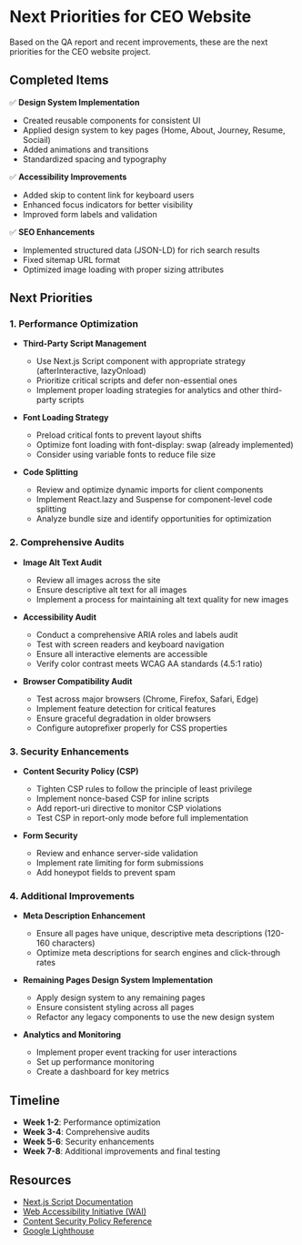 # Next Priorities for CEO Website

Based on the QA report and recent improvements, these are the next priorities for the CEO website project.

## Completed Items

✅ **Design System Implementation**
- Created reusable components for consistent UI
- Applied design system to key pages (Home, About, Journey, Resume, Sociail)
- Added animations and transitions
- Standardized spacing and typography

✅ **Accessibility Improvements**
- Added skip to content link for keyboard users
- Enhanced focus indicators for better visibility
- Improved form labels and validation

✅ **SEO Enhancements**
- Implemented structured data (JSON-LD) for rich search results
- Fixed sitemap URL format
- Optimized image loading with proper sizing attributes

## Next Priorities

### 1. Performance Optimization
- **Third-Party Script Management**
  - Use Next.js Script component with appropriate strategy (afterInteractive, lazyOnload)
  - Prioritize critical scripts and defer non-essential ones
  - Implement proper loading strategies for analytics and other third-party scripts

- **Font Loading Strategy**
  - Preload critical fonts to prevent layout shifts
  - Optimize font loading with font-display: swap (already implemented)
  - Consider using variable fonts to reduce file size

- **Code Splitting**
  - Review and optimize dynamic imports for client components
  - Implement React.lazy and Suspense for component-level code splitting
  - Analyze bundle size and identify opportunities for optimization

### 2. Comprehensive Audits

- **Image Alt Text Audit**
  - Review all images across the site
  - Ensure descriptive alt text for all images
  - Implement a process for maintaining alt text quality for new images

- **Accessibility Audit**
  - Conduct a comprehensive ARIA roles and labels audit
  - Test with screen readers and keyboard navigation
  - Ensure all interactive elements are accessible
  - Verify color contrast meets WCAG AA standards (4.5:1 ratio)

- **Browser Compatibility Audit**
  - Test across major browsers (Chrome, Firefox, Safari, Edge)
  - Implement feature detection for critical features
  - Ensure graceful degradation in older browsers
  - Configure autoprefixer properly for CSS properties

### 3. Security Enhancements

- **Content Security Policy (CSP)**
  - Tighten CSP rules to follow the principle of least privilege
  - Implement nonce-based CSP for inline scripts
  - Add report-uri directive to monitor CSP violations
  - Test CSP in report-only mode before full implementation

- **Form Security**
  - Review and enhance server-side validation
  - Implement rate limiting for form submissions
  - Add honeypot fields to prevent spam

### 4. Additional Improvements

- **Meta Description Enhancement**
  - Ensure all pages have unique, descriptive meta descriptions (120-160 characters)
  - Optimize meta descriptions for search engines and click-through rates

- **Remaining Pages Design System Implementation**
  - Apply design system to any remaining pages
  - Ensure consistent styling across all pages
  - Refactor any legacy components to use the new design system

- **Analytics and Monitoring**
  - Implement proper event tracking for user interactions
  - Set up performance monitoring
  - Create a dashboard for key metrics

## Timeline

- **Week 1-2**: Performance optimization
- **Week 3-4**: Comprehensive audits
- **Week 5-6**: Security enhancements
- **Week 7-8**: Additional improvements and final testing

## Resources

- [Next.js Script Documentation](https://nextjs.org/docs/app/building-your-application/optimizing/scripts)
- [Web Accessibility Initiative (WAI)](https://www.w3.org/WAI/)
- [Content Security Policy Reference](https://content-security-policy.com/)
- [Google Lighthouse](https://developers.google.com/web/tools/lighthouse)

